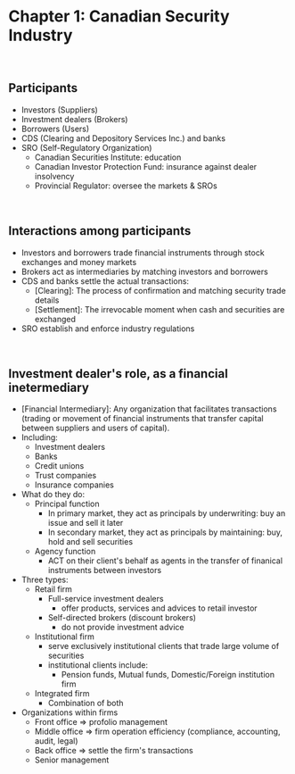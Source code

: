 # Chapter 1: Canadian Security Industry

<br />

## Participants
- Investors (Suppliers)
- Investment dealers (Brokers)
- Borrowers (Users)
- CDS (Clearing and Depository Services Inc.) and banks
- SRO (Self-Regulatory Organization)
    - Canadian Securities Institute: education
    - Canadian Investor Protection Fund: insurance against dealer insolvency
    - Provincial Regulator: oversee the markets & SROs

<br />

## Interactions among participants
- Investors and borrowers trade financial instruments through stock exchanges and money markets
- Brokers act as intermediaries by matching investors and borrowers
- CDS and banks settle the actual transactions:
    - [Clearing]: The process of confirmation and matching  security trade details
    - [Settlement]: The irrevocable moment when cash and securities are exchanged
- SRO establish and enforce industry regulations

<br />

## Investment dealer's role, as a financial inetermediary
- [Financial Intermediary]: Any organization that facilitates transactions (trading or movement of financial instruments that transfer capital between suppliers and users of capital).
- Including:
    - Investment dealers
    - Banks
    - Credit unions
    - Trust companies
    - Insurance companies
- What do they do:
    - Principal function
        - In primary market, they act as principals by underwriting: buy an issue and sell it later
        - In secondary market, they act as principals by maintaining: buy, hold and sell securities  
    - Agency function
        - ACT on their client's behalf as agents in the transfer of finanical instruments between investors
- Three types:
    - Retail firm
        - Full-service investment dealers
            - offer products, services and advices to retail investor
        - Self-directed brokers (discount brokers)
            - do not provide investment advice
    - Institutional firm
        - serve exclusively institutional clients that trade large volume of securities
        - institutional clients include:
            - Pension funds, Mutual funds, Domestic/Foreign institution firm
    - Integrated firm
        - Combination of both
- Organizations within firms
    - Front office => profolio management
    - Middle office => firm operation efficiency (compliance, accounting, audit, legal)
    - Back office => settle the firm's transactions
    - Senior management
